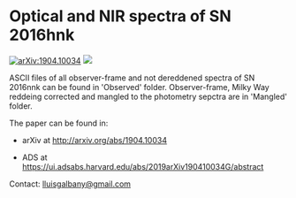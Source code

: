 # Optical and NIR spectra of SN 2016hnk

<!-- [![DOI](https://zenodo.org/badge/47898681.svg)](https://zenodo.org/badge/latestdoi/47898681) -->
[![arXiv:1904.10034](https://img.shields.io/badge/astro--ph.GA-arXiv%3A1904.10034-B31B1B.svg)](https://arxiv.org/abs/1904.10034)
![](https://img.shields.io/badge/Updated-August%202019-green.svg)


ASCII files of all observer-frame and not dereddened spectra of SN 2016nnk can be found in 'Observed' folder. Observer-frame, Milky Way reddeing corrected and mangled to the photometry sepctra are in 'Mangled' folder.

The paper can be found in:

- arXiv at http://arxiv.org/abs/1904.10034

- ADS at https://ui.adsabs.harvard.edu/abs/2019arXiv190410034G/abstract

<!--- A&A at http://mnras.oxfordjournals.org/content/457/1/525 -->

Contact: lluisgalbany@gmail.com
